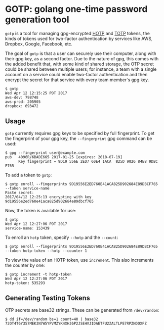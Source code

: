 GOTP: golang one-time password generation tool
==============================================

`gotp` is a tool for managing gpg-encrypted [HOTP](https://en.wikipedia.org/wiki/HMAC-based_One-time_Password_Algorithm) and [TOTP](https://en.wikipedia.org/wiki/Time-based_One-time_Password_Algorithm)
tokens, the kinds of tokens used for two-factor authentication by services
like AWS, Dropbox, Google, Facebook, etc.

The goal of `gotp` is that a user can securely use their computer, along with
their gpg key, as a second factor. Due to the nature of gpg, this comes with the
added benefit that, with some kind of shared storage, the OTP secret could be
shared between multiple users; for instance, a team with a single account on a
service could enable two-factor authentication and then encrypt the secret for
that service with every team member's gpg key.

```
$ gotp
Wed Apr 12 12:15:25 PDT 2017
aws-dev: 798748
aws-prod: 205905
dropbox: 693472
```

Usage
-----

`gotp` currently requires gpg keys to be specified by full fingerprint. To get
the fingerprint of your gpg key, the `--fingerprint` gpg command can be used:

```
$ gpg --fingerprint user@example.com
pub   4096R/6BADE665 2017-01-25 [expires: 2018-07-19]
      Key fingerprint = 9D19 556E 2ED7 60E4 1ACA  825D 9026 84E8 9DBC F765
```

To add a token to `gotp`:

```
$ gotp enroll --fingerprints 9D19556E2ED760E41ACA825D902684E89DBCF765 --token service-name
Paste secret:
2017/04/12 12:25:13 encrypting with key 9d19556e2ed760e41aca825d902684e89dbcf765
```

Now, the token is available for use:
```
$ gotp
Wed Apr 12 12:27:06 PDT 2017
service-name: 153439
```

To enroll an `hotp` token, specify `--hotp` and the `--count`:

```
$ gotp enroll --fingerprints 9D19556E2ED760E41ACA825D902684E89DBCF765 --token hotp-token --hotp --counter 1
```

To view the value of an HOTP token, use `increment`. This also increments the counter by one:

```
$ gotp increment -t hotp-token
Wed Apr 12 12:27:06 PDT 2017
hotp-token: 535293
```

Generating Testing Tokens
-------------------------

OTP secrets are base32 strings. These can be generated from `/dev/random`:

```
$ dd if=/dev/random bs=1 count=40 | base32
72OT4T6Y357MEK3N7W5YPVMZYK4XH36P2JSEHVJIDAETFU2ZALTLPE7RPZNDOXFZ
```
